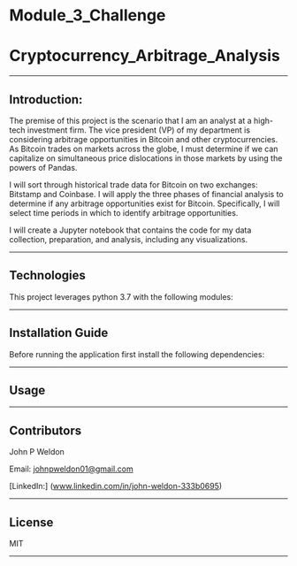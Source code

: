 # Module_3_Challenge

# Cryptocurrency_Arbitrage_Analysis

---

## Introduction:

The premise of this project is the scenario that I am an analyst at a high-tech investment firm. The vice president (VP) of my department is considering arbitrage opportunities in Bitcoin and other cryptocurrencies. As Bitcoin trades on markets across the globe, I must determine if we can capitalize on simultaneous price dislocations in those markets by using the powers of Pandas.

I will sort through historical trade data for Bitcoin on two exchanges: Bitstamp and Coinbase. I will apply the three phases of financial analysis to determine if any arbitrage opportunities exist for Bitcoin. Specifically, I will select time periods in which to identify arbitrage opportunities.

I will create a Jupyter notebook that contains the code for my data collection, preparation, and analysis, including any visualizations.

---

## Technologies

This project leverages python 3.7 with the following modules:

---

## Installation Guide

Before running the application first install the following dependencies:

---

## Usage

---

## Contributors

John P Weldon

Email: johnpweldon01@gmail.com

[LinkedIn:] (www.linkedin.com/in/john-weldon-333b0695)

---

## License

MIT

---
